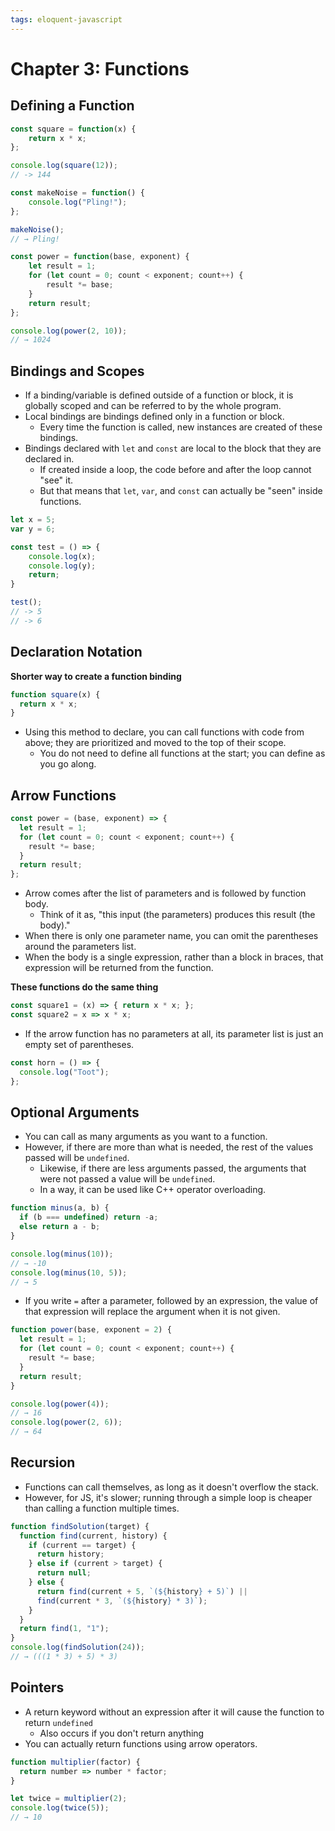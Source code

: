 ```yaml
---
tags: eloquent-javascript
---
```

# Chapter 3: Functions
## Defining a Function
```js
const square = function(x) {
    return x * x;
};

console.log(square(12));
// -> 144
```
```js
const makeNoise = function() {
    console.log("Pling!");
};

makeNoise();
// → Pling!

const power = function(base, exponent) {
    let result = 1;
    for (let count = 0; count < exponent; count++) {
        result *= base;
    }
    return result;
};

console.log(power(2, 10));
// → 1024

```
## Bindings and Scopes
- If a binding/variable is defined outside of a function or block, it is globally scoped and can be referred to by the whole program.
- Local bindings are bindings defined only in a function or block.
    - Every time the function is called, new instances are created of these bindings.
- Bindings declared with `let` and `const` are local to the block that they are declared in.
    - If created inside a loop, the code before and after the loop cannot "see" it.
    - But that means that `let`, `var`, and `const` can actually be "seen" inside functions.
```js
let x = 5;
var y = 6;

const test = () => {
    console.log(x);
    console.log(y);
    return;
}

test();
// -> 5
// -> 6
```
## Declaration Notation
__Shorter way to create a function binding__
```js
function square(x) {
  return x * x;
}
```
- Using this method to declare, you can call functions with code from above; they are prioritized and moved to the top of their scope.
    - You do not need to define all functions at the start; you can define as you go along.
## Arrow Functions
```js
const power = (base, exponent) => {
  let result = 1;
  for (let count = 0; count < exponent; count++) {
    result *= base;
  }
  return result;
};
```
- Arrow comes after the list of parameters and is followed by function body.
    - Think of it as, "this input (the parameters) produces this result (the body)."
- When there is only one parameter name, you can omit the parentheses around the parameters list.
- When the body is a single expression, rather than a block in braces, that expression will be returned from the function.

__These functions do the same thing__
```js
const square1 = (x) => { return x * x; };
const square2 = x => x * x;
```

- If the arrow function has no parameters at all, its parameter list is just an empty set of parentheses.
```js
const horn = () => {
  console.log("Toot");
};
```
## Optional Arguments
- You can call as many arguments as you want to a function.
- However, if there are more than what is needed, the rest of the values passed will be `undefined`.
    - Likewise, if there are less arguments passed, the arguments that were not passed a value will be `undefined`.
    - In a way, it can be used like C++ operator overloading.
```js
function minus(a, b) {
  if (b === undefined) return -a;
  else return a - b;
}

console.log(minus(10));
// → -10
console.log(minus(10, 5));
// → 5
```
- If you write `=` after a parameter, followed by an expression, the value of that expression will replace the argument when it is not given.
```js
function power(base, exponent = 2) {
  let result = 1;
  for (let count = 0; count < exponent; count++) {
    result *= base;
  }
  return result;
}

console.log(power(4));
// → 16
console.log(power(2, 6));
// → 64

```
## Recursion
- Functions can call themselves, as long as it doesn't overflow the stack.
- However, for JS, it's slower; running through a simple loop is cheaper than calling a function multiple times.
```js
function findSolution(target) {
  function find(current, history) {
    if (current == target) {
      return history;
    } else if (current > target) {
      return null;
    } else {
      return find(current + 5, `(${history} + 5)`) ||
      find(current * 3, `(${history} * 3)`);
    }
  }
  return find(1, "1");
}
console.log(findSolution(24));
// → (((1 * 3) + 5) * 3)

```
## Pointers
- A return keyword without an expression after it will cause the function to return `undefined`
    - Also occurs if you don't return anything 
- You can actually return functions using arrow operators.
```js
function multiplier(factor) {
  return number => number * factor;
}

let twice = multiplier(2);
console.log(twice(5));
// → 10

```